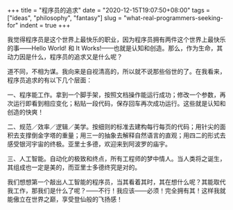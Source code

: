 +++
title = "程序员的追求"
date = "2020-12-15T19:07:50+08:00"
tags = ["ideas", "philosophy", "fantasy"]
slug = "what-real-programmers-seeking-for"
indent = true
+++

我觉得程序员是这个世界上最快乐的职业，因为程序员拥有两件这个世界上最快乐的事——Hello World! 和 It Works!——也就是认知和创造。那么，作为生命，其动力因是什么，程序员的追求又是什么呢？

道不同，不相为谋。我向来是自视清高的，所以就不说那些俗世的了。在我看来，程序员追求的有以下几个层面：

一、程序能工作。拿到一个脚手架，按照文档操作能运行成功；修改一个参数，再次运行即看到相应变化；粘贴一段代码，保存回车再次成功运行。这些就是认知和创造的快爽！

二、规范／效率／逻辑／美学。按细则的标准去建构每行每页的代码；用针尖的面积去支撑倒金字塔的重量；用三一的抽象去解释自然语言的直观；用四二的形式去感受银河宇宙的终极。亚里士多德，欢迎来到阿波罗的庙宇。

三、人工智能。自动化的极致和终点，所有工程师的梦中情人。当人类将之诞生，其组成也一定是美的，而亚里士多德终究是对的。

我们想想第一个敲出人工智能的程序员，当其看着其时，其在想什么呢？其能取代我工作，那我们是什么了呢？——不行！我应该——必须！完全拥有其！这样我就能傲立在世界之巅，享受登仙般的飞扬感！
